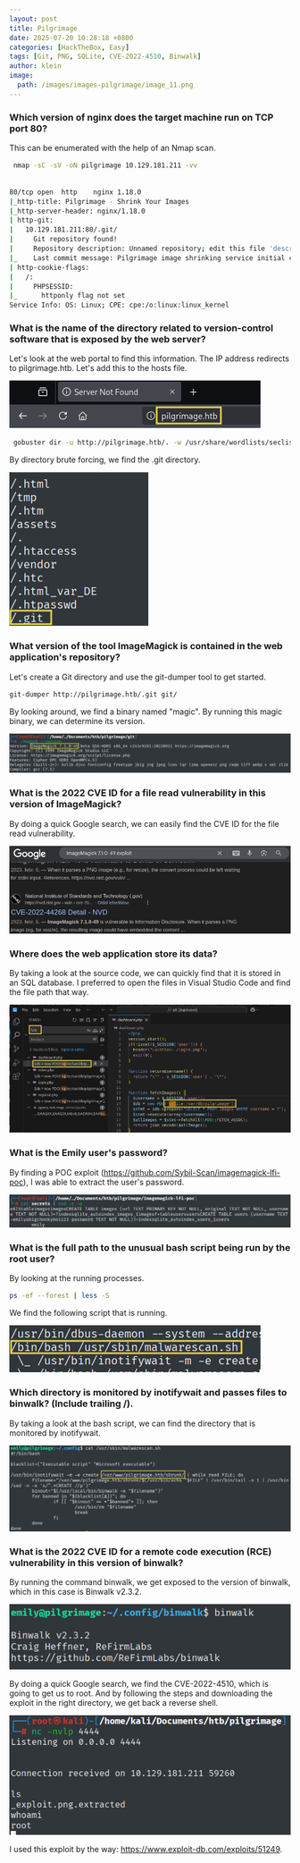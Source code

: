 ```yaml
---
layout: post
title: Pilgrimage
date: 2025-07-20 10:28:18 +0800
categories: [HackTheBox, Easy]
tags: [Git, PNG, SQLite, CVE-2022-4510, Binwalk]
author: klein
image:
  path: /images/images-pilgrimage/image_11.png
---
```


### Which version of nginx does the target machine run on TCP port 80?

This can be enumerated with the help of an Nmap scan. 

```bash
 nmap -sC -sV -oN pilgrimage 10.129.181.211 -vv
```
```bash

80/tcp open  http    nginx 1.18.0
|_http-title: Pilgrimage - Shrink Your Images
|_http-server-header: nginx/1.18.0
| http-git:
|   10.129.181.211:80/.git/
|     Git repository found!
|     Repository description: Unnamed repository; edit this file 'description' to name the...
|_    Last commit message: Pilgrimage image shrinking service initial commit. # Please ...
| http-cookie-flags:
|   /:
|     PHPSESSID:
|_      httponly flag not set
Service Info: OS: Linux; CPE: cpe:/o:linux:linux_kernel


```
### What is the name of the directory related to version-control software that is exposed by the web server?

Let's look at the web portal to find this information.
The IP address redirects to pilgrimage.htb. Let's add this to the hosts file.

![b](/images/images-pilgrimage/image_01.png)

```bash
 gobuster dir -u http://pilgrimage.htb/. -w /usr/share/wordlists/seclists/Discovery/Web-Content/raft-small-words.txt
```
By directory brute forcing, we find the .git directory. 

![b](/images/images-pilgrimage/image_02.png)

### What version of the tool ImageMagick is contained in the web application's repository?

Let's create a Git directory and use the git-dumper tool to get started.

```bash
git-dumper http://pilgrimage.htb/.git git/
```
By looking around, we find a binary named "magic". By running this magic binary, we can determine its version.

![b](/images/images-pilgrimage/image_03.png)

### What is the 2022 CVE ID for a file read vulnerability in this version of ImageMagick?

By doing a quick Google search, we can easily find the CVE ID for the file read vulnerability.

![b](/images/images-pilgrimage/image_04.png)

### Where does the web application store its data?

By taking a look at the source code, we can quickly find that it is stored in an SQL database. I preferred to open the files in Visual Studio Code and find the file path that way.

![b](/images/images-pilgrimage/image_05.png)

### What is the Emily user's password?

By finding a POC exploit (https://github.com/Sybil-Scan/imagemagick-lfi-poc), I was able to extract the user's password.

![b](/images/images-pilgrimage/image_06.png)

### What is the full path to the unusual bash script being run by the root user?

By looking at the running processes.
```bash
ps -ef --forest | less -S
```
We find the following script that is running.

![b](/images/images-pilgrimage/image_07.png)

### Which directory is monitored by inotifywait and passes files to binwalk? (Include trailing /).

By taking a look at the bash script, we can find the directory that is monitored by inotifywait.

![b](/images/images-pilgrimage/image_08.png)


### What is the 2022 CVE ID for a remote code execution (RCE) vulnerability in this version of binwalk?

By running the command binwalk, we get exposed to the version of binwalk, which in this case is Binwalk v2.3.2.

![b](/images/images-pilgrimage/image_09.png)

By doing a quick Google search, we find the CVE-2022-4510, which is going to get us to root. And by following the steps and downloading the exploit in the right directory, we get back a reverse shell.

![b](/images/images-pilgrimage/image_10.png)

I used this exploit by the way: https://www.exploit-db.com/exploits/51249.



